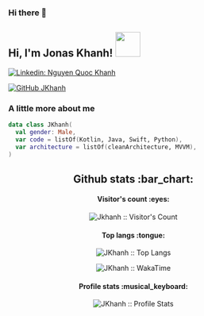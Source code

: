 ### Hi there 👋
<h2> Hi, I'm Jonas Khanh! <img src="https://media.giphy.com/media/mGcNjsfWAjY5AEZNw6/giphy.gif" width="50"></h2>

[![Linkedin: Nguyen Quoc Khanh](https://img.shields.io/badge/-jonasKhanh-blue?style=flat-square&logo=Linkedin&logoColor=white&link=https://www.linkedin.com/in/nguyen-quoc-kh%C3%A1nh-74a04113b/)](https://www.linkedin.com/in/nguyenquockhanh99/)

[![GitHub JKhanh](https://img.shields.io/github/followers/JKhanh?label=follow&style=social)](https://github.com/JKhanh)

### A little more about me

```kotlin
data class JKhanh(
  val gender: Male,
  var code = listOf(Kotlin, Java, Swift, Python),
  var architecture = listOf(cleanArchitecture, MVVM),
)
```

<h2 align="center">Github stats :bar_chart:</h2>

<h4 align="center">Visitor's count :eyes:</h4>

<p align="center"><img src="https://profile-counter.glitch.me/{JKhanh}/count.svg" alt="Jkhanh :: Visitor's Count" /></p>

<h4 align="center">Top langs :tongue:</h4>

<p align="center"><img src="https://github-readme-stats.vercel.app/api/top-langs/?username=JKhanh&langs_count=10&theme=tokyonight&layout=compact" alt="JKhanh :: Top Langs" /></p>

<p align="center"><img src="https://github-readme-stats.vercel.app/api/wakatime?username=aatalata" alt="JKhanh :: WakaTime" /></p>

<h4 align="center">Profile stats :musical_keyboard:</h4>

<p align="center"><img src="https://github-readme-stats.vercel.app/api?username=JKhanh&show_icons=true&theme=synthwave" alt="JKhanh :: Profile Stats" /></p>
